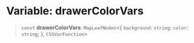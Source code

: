 # Variable: drawerColorVars

> `const` **drawerColorVars**: `MapLeafNodes`\<\{ `background`: `string`; `color`: `string`; \}, `CSSVarFunction`\>
